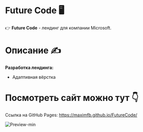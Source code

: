 # Future Code 🖥

👉 **Future Code** - лендинг для компании Microsoft.

# Описание ✍

**Разработка лендинга:**
* Адаптивная вёрстка 

# Посмотреть сайт можно тут 👇

Сcылка на GitHub Pages: https://maximfb.github.io/FutureCode/

![Preview-min](https://user-images.githubusercontent.com/68475358/129495700-565a4dab-79c6-4bbc-a9f4-a5d2f890bbb7.png)
